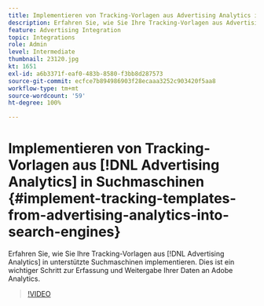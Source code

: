 ```yaml
---
title: Implementieren von Tracking-Vorlagen aus Advertising Analytics in Suchmaschinen
description: Erfahren Sie, wie Sie Ihre Tracking-Vorlagen aus Advertising Analytics in unterstützte Suchmaschinen implementieren.
feature: Advertising Integration
topic: Integrations
role: Admin
level: Intermediate
thumbnail: 23120.jpg
kt: 1651
exl-id: a6b3371f-eaf0-483b-8580-f3bb8d287573
source-git-commit: ecfce7b894986903f28ecaaa3252c903420f5aa8
workflow-type: tm+mt
source-wordcount: '59'
ht-degree: 100%

---
```


# Implementieren von Tracking-Vorlagen aus [!DNL Advertising Analytics] in Suchmaschinen {#implement-tracking-templates-from-advertising-analytics-into-search-engines}

Erfahren Sie, wie Sie Ihre Tracking-Vorlagen aus [!DNL Advertising Analytics] in unterstützte Suchmaschinen implementieren. Dies ist ein wichtiger Schritt zur Erfassung und Weitergabe Ihrer Daten an Adobe Analytics.

>[!VIDEO](https://video.tv.adobe.com/v/37472/?quality=12&learn=on&captions=ger)
